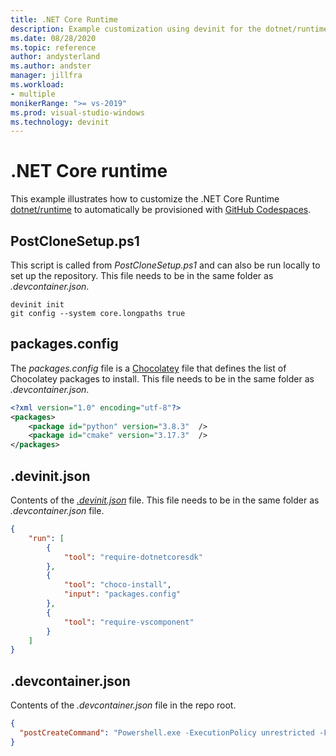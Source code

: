 ```yaml
---
title: .NET Core Runtime
description: Example customization using devinit for the dotnet/runtime repo.
ms.date: 08/28/2020
ms.topic: reference
author: andysterland
ms.author: andster
manager: jillfra
ms.workload:
- multiple
monikerRange: ">= vs-2019"
ms.prod: visual-studio-windows
ms.technology: devinit
---
```

# .NET Core runtime

This example illustrates how to customize the .NET Core Runtime [dotnet/runtime](https://github.com/dotnet/runtime) to automatically be provisioned with [GitHub Codespaces](https://github.com/features/codespaces).

## PostCloneSetup.ps1

This script is called from _PostCloneSetup.ps1_ and can also be run locally to set up the repository. This file needs to be in the same folder as _.devcontainer.json_.

```console
devinit init
git config --system core.longpaths true
```

## packages.config

The _packages.config_ file is a [Chocolatey](https://chocolatey.org/) file that defines the list of Chocolatey packages to install. This file needs to be in the same folder as _.devcontainer.json_.

```xml
<?xml version="1.0" encoding="utf-8"?>
<packages>
    <package id="python" version="3.8.3"  />
    <package id="cmake" version="3.17.3"  />
</packages>
```

## .devinit.json

Contents of the [_.devinit.json_](devinit-json.md) file. This file needs to be in the same folder as _.devcontainer.json_ file.

```json
{
    "run": [
        {
            "tool": "require-dotnetcoresdk"
        },
        {
            "tool": "choco-install",
            "input": "packages.config"
        },
        {
            "tool": "require-vscomponent"
        }
    ]
}
```

## .devcontainer.json

Contents of the _.devcontainer.json_ file in the repo root.

```json
{
  "postCreateCommand": "Powershell.exe -ExecutionPolicy unrestricted -File .\\PostCloneSetup.ps1"
}
```
